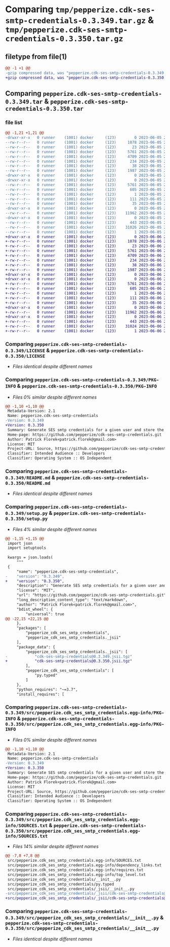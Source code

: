 # Comparing `tmp/pepperize.cdk-ses-smtp-credentials-0.3.349.tar.gz` & `tmp/pepperize.cdk-ses-smtp-credentials-0.3.350.tar.gz`

## filetype from file(1)

```diff
@@ -1 +1 @@
-gzip compressed data, was "pepperize.cdk-ses-smtp-credentials-0.3.349.tar", last modified: Mon Jun  5 23:24:43 2023, max compression
+gzip compressed data, was "pepperize.cdk-ses-smtp-credentials-0.3.350.tar", last modified: Tue Jun  6 23:10:35 2023, max compression
```

## Comparing `pepperize.cdk-ses-smtp-credentials-0.3.349.tar` & `pepperize.cdk-ses-smtp-credentials-0.3.350.tar`

### file list

```diff
@@ -1,21 +1,21 @@
-drwxr-xr-x   0 runner    (1001) docker     (123)        0 2023-06-05 23:24:43.346040 pepperize.cdk-ses-smtp-credentials-0.3.349/
--rw-r--r--   0 runner    (1001) docker     (123)     1078 2023-06-05 23:24:32.000000 pepperize.cdk-ses-smtp-credentials-0.3.349/LICENSE
--rw-r--r--   0 runner    (1001) docker     (123)       23 2023-06-05 23:24:32.000000 pepperize.cdk-ses-smtp-credentials-0.3.349/MANIFEST.in
--rw-r--r--   0 runner    (1001) docker     (123)     5761 2023-06-05 23:24:43.346040 pepperize.cdk-ses-smtp-credentials-0.3.349/PKG-INFO
--rw-r--r--   0 runner    (1001) docker     (123)     4709 2023-06-05 23:24:32.000000 pepperize.cdk-ses-smtp-credentials-0.3.349/README.md
--rw-r--r--   0 runner    (1001) docker     (123)      234 2023-06-05 23:24:32.000000 pepperize.cdk-ses-smtp-credentials-0.3.349/pyproject.toml
--rw-r--r--   0 runner    (1001) docker     (123)       38 2023-06-05 23:24:43.346040 pepperize.cdk-ses-smtp-credentials-0.3.349/setup.cfg
--rw-r--r--   0 runner    (1001) docker     (123)     1987 2023-06-05 23:24:32.000000 pepperize.cdk-ses-smtp-credentials-0.3.349/setup.py
-drwxr-xr-x   0 runner    (1001) docker     (123)        0 2023-06-05 23:24:43.342040 pepperize.cdk-ses-smtp-credentials-0.3.349/src/
-drwxr-xr-x   0 runner    (1001) docker     (123)        0 2023-06-05 23:24:43.346040 pepperize.cdk-ses-smtp-credentials-0.3.349/src/pepperize.cdk_ses_smtp_credentials.egg-info/
--rw-r--r--   0 runner    (1001) docker     (123)     5761 2023-06-05 23:24:43.000000 pepperize.cdk-ses-smtp-credentials-0.3.349/src/pepperize.cdk_ses_smtp_credentials.egg-info/PKG-INFO
--rw-r--r--   0 runner    (1001) docker     (123)      605 2023-06-05 23:24:43.000000 pepperize.cdk-ses-smtp-credentials-0.3.349/src/pepperize.cdk_ses_smtp_credentials.egg-info/SOURCES.txt
--rw-r--r--   0 runner    (1001) docker     (123)        1 2023-06-05 23:24:43.000000 pepperize.cdk-ses-smtp-credentials-0.3.349/src/pepperize.cdk_ses_smtp_credentials.egg-info/dependency_links.txt
--rw-r--r--   0 runner    (1001) docker     (123)      111 2023-06-05 23:24:43.000000 pepperize.cdk-ses-smtp-credentials-0.3.349/src/pepperize.cdk_ses_smtp_credentials.egg-info/requires.txt
--rw-r--r--   0 runner    (1001) docker     (123)       35 2023-06-05 23:24:43.000000 pepperize.cdk-ses-smtp-credentials-0.3.349/src/pepperize.cdk_ses_smtp_credentials.egg-info/top_level.txt
-drwxr-xr-x   0 runner    (1001) docker     (123)        0 2023-06-05 23:24:43.346040 pepperize.cdk-ses-smtp-credentials-0.3.349/src/pepperize_cdk_ses_smtp_credentials/
--rw-r--r--   0 runner    (1001) docker     (123)    11962 2023-06-05 23:24:32.000000 pepperize.cdk-ses-smtp-credentials-0.3.349/src/pepperize_cdk_ses_smtp_credentials/__init__.py
-drwxr-xr-x   0 runner    (1001) docker     (123)        0 2023-06-05 23:24:43.346040 pepperize.cdk-ses-smtp-credentials-0.3.349/src/pepperize_cdk_ses_smtp_credentials/_jsii/
--rw-r--r--   0 runner    (1001) docker     (123)      443 2023-06-05 23:24:32.000000 pepperize.cdk-ses-smtp-credentials-0.3.349/src/pepperize_cdk_ses_smtp_credentials/_jsii/__init__.py
--rw-r--r--   0 runner    (1001) docker     (123)    31026 2023-06-05 23:24:32.000000 pepperize.cdk-ses-smtp-credentials-0.3.349/src/pepperize_cdk_ses_smtp_credentials/_jsii/cdk-ses-smtp-credentials@0.3.349.jsii.tgz
--rw-r--r--   0 runner    (1001) docker     (123)        1 2023-06-05 23:24:32.000000 pepperize.cdk-ses-smtp-credentials-0.3.349/src/pepperize_cdk_ses_smtp_credentials/py.typed
+drwxr-xr-x   0 runner    (1001) docker     (123)        0 2023-06-06 23:10:35.265060 pepperize.cdk-ses-smtp-credentials-0.3.350/
+-rw-r--r--   0 runner    (1001) docker     (123)     1078 2023-06-06 23:10:21.000000 pepperize.cdk-ses-smtp-credentials-0.3.350/LICENSE
+-rw-r--r--   0 runner    (1001) docker     (123)       23 2023-06-06 23:10:21.000000 pepperize.cdk-ses-smtp-credentials-0.3.350/MANIFEST.in
+-rw-r--r--   0 runner    (1001) docker     (123)     5761 2023-06-06 23:10:35.265060 pepperize.cdk-ses-smtp-credentials-0.3.350/PKG-INFO
+-rw-r--r--   0 runner    (1001) docker     (123)     4709 2023-06-06 23:10:21.000000 pepperize.cdk-ses-smtp-credentials-0.3.350/README.md
+-rw-r--r--   0 runner    (1001) docker     (123)      234 2023-06-06 23:10:21.000000 pepperize.cdk-ses-smtp-credentials-0.3.350/pyproject.toml
+-rw-r--r--   0 runner    (1001) docker     (123)       38 2023-06-06 23:10:35.265060 pepperize.cdk-ses-smtp-credentials-0.3.350/setup.cfg
+-rw-r--r--   0 runner    (1001) docker     (123)     1987 2023-06-06 23:10:21.000000 pepperize.cdk-ses-smtp-credentials-0.3.350/setup.py
+drwxr-xr-x   0 runner    (1001) docker     (123)        0 2023-06-06 23:10:35.261060 pepperize.cdk-ses-smtp-credentials-0.3.350/src/
+drwxr-xr-x   0 runner    (1001) docker     (123)        0 2023-06-06 23:10:35.265060 pepperize.cdk-ses-smtp-credentials-0.3.350/src/pepperize.cdk_ses_smtp_credentials.egg-info/
+-rw-r--r--   0 runner    (1001) docker     (123)     5761 2023-06-06 23:10:35.000000 pepperize.cdk-ses-smtp-credentials-0.3.350/src/pepperize.cdk_ses_smtp_credentials.egg-info/PKG-INFO
+-rw-r--r--   0 runner    (1001) docker     (123)      605 2023-06-06 23:10:35.000000 pepperize.cdk-ses-smtp-credentials-0.3.350/src/pepperize.cdk_ses_smtp_credentials.egg-info/SOURCES.txt
+-rw-r--r--   0 runner    (1001) docker     (123)        1 2023-06-06 23:10:35.000000 pepperize.cdk-ses-smtp-credentials-0.3.350/src/pepperize.cdk_ses_smtp_credentials.egg-info/dependency_links.txt
+-rw-r--r--   0 runner    (1001) docker     (123)      111 2023-06-06 23:10:35.000000 pepperize.cdk-ses-smtp-credentials-0.3.350/src/pepperize.cdk_ses_smtp_credentials.egg-info/requires.txt
+-rw-r--r--   0 runner    (1001) docker     (123)       35 2023-06-06 23:10:35.000000 pepperize.cdk-ses-smtp-credentials-0.3.350/src/pepperize.cdk_ses_smtp_credentials.egg-info/top_level.txt
+drwxr-xr-x   0 runner    (1001) docker     (123)        0 2023-06-06 23:10:35.265060 pepperize.cdk-ses-smtp-credentials-0.3.350/src/pepperize_cdk_ses_smtp_credentials/
+-rw-r--r--   0 runner    (1001) docker     (123)    11962 2023-06-06 23:10:21.000000 pepperize.cdk-ses-smtp-credentials-0.3.350/src/pepperize_cdk_ses_smtp_credentials/__init__.py
+drwxr-xr-x   0 runner    (1001) docker     (123)        0 2023-06-06 23:10:35.265060 pepperize.cdk-ses-smtp-credentials-0.3.350/src/pepperize_cdk_ses_smtp_credentials/_jsii/
+-rw-r--r--   0 runner    (1001) docker     (123)      443 2023-06-06 23:10:21.000000 pepperize.cdk-ses-smtp-credentials-0.3.350/src/pepperize_cdk_ses_smtp_credentials/_jsii/__init__.py
+-rw-r--r--   0 runner    (1001) docker     (123)    31024 2023-06-06 23:10:21.000000 pepperize.cdk-ses-smtp-credentials-0.3.350/src/pepperize_cdk_ses_smtp_credentials/_jsii/cdk-ses-smtp-credentials@0.3.350.jsii.tgz
+-rw-r--r--   0 runner    (1001) docker     (123)        1 2023-06-06 23:10:21.000000 pepperize.cdk-ses-smtp-credentials-0.3.350/src/pepperize_cdk_ses_smtp_credentials/py.typed
```

### Comparing `pepperize.cdk-ses-smtp-credentials-0.3.349/LICENSE` & `pepperize.cdk-ses-smtp-credentials-0.3.350/LICENSE`

 * *Files identical despite different names*

### Comparing `pepperize.cdk-ses-smtp-credentials-0.3.349/PKG-INFO` & `pepperize.cdk-ses-smtp-credentials-0.3.350/PKG-INFO`

 * *Files 0% similar despite different names*

```diff
@@ -1,10 +1,10 @@
 Metadata-Version: 2.1
 Name: pepperize.cdk-ses-smtp-credentials
-Version: 0.3.349
+Version: 0.3.350
 Summary: Generate SES smtp credentials for a given user and store the credentials in a SecretsManager Secret.
 Home-page: https://github.com/pepperize/cdk-ses-smtp-credentials.git
 Author: Patrick Florek<patrick.florek@gmail.com>
 License: MIT
 Project-URL: Source, https://github.com/pepperize/cdk-ses-smtp-credentials.git
 Classifier: Intended Audience :: Developers
 Classifier: Operating System :: OS Independent
```

### Comparing `pepperize.cdk-ses-smtp-credentials-0.3.349/README.md` & `pepperize.cdk-ses-smtp-credentials-0.3.350/README.md`

 * *Files identical despite different names*

### Comparing `pepperize.cdk-ses-smtp-credentials-0.3.349/setup.py` & `pepperize.cdk-ses-smtp-credentials-0.3.350/setup.py`

 * *Files 4% similar despite different names*

```diff
@@ -1,15 +1,15 @@
 import json
 import setuptools
 
 kwargs = json.loads(
     """
 {
     "name": "pepperize.cdk-ses-smtp-credentials",
-    "version": "0.3.349",
+    "version": "0.3.350",
     "description": "Generate SES smtp credentials for a given user and store the credentials in a SecretsManager Secret.",
     "license": "MIT",
     "url": "https://github.com/pepperize/cdk-ses-smtp-credentials.git",
     "long_description_content_type": "text/markdown",
     "author": "Patrick Florek<patrick.florek@gmail.com>",
     "bdist_wheel": {
         "universal": true
@@ -22,15 +22,15 @@
     },
     "packages": [
         "pepperize_cdk_ses_smtp_credentials",
         "pepperize_cdk_ses_smtp_credentials._jsii"
     ],
     "package_data": {
         "pepperize_cdk_ses_smtp_credentials._jsii": [
-            "cdk-ses-smtp-credentials@0.3.349.jsii.tgz"
+            "cdk-ses-smtp-credentials@0.3.350.jsii.tgz"
         ],
         "pepperize_cdk_ses_smtp_credentials": [
             "py.typed"
         ]
     },
     "python_requires": "~=3.7",
     "install_requires": [
```

### Comparing `pepperize.cdk-ses-smtp-credentials-0.3.349/src/pepperize.cdk_ses_smtp_credentials.egg-info/PKG-INFO` & `pepperize.cdk-ses-smtp-credentials-0.3.350/src/pepperize.cdk_ses_smtp_credentials.egg-info/PKG-INFO`

 * *Files 0% similar despite different names*

```diff
@@ -1,10 +1,10 @@
 Metadata-Version: 2.1
 Name: pepperize.cdk-ses-smtp-credentials
-Version: 0.3.349
+Version: 0.3.350
 Summary: Generate SES smtp credentials for a given user and store the credentials in a SecretsManager Secret.
 Home-page: https://github.com/pepperize/cdk-ses-smtp-credentials.git
 Author: Patrick Florek<patrick.florek@gmail.com>
 License: MIT
 Project-URL: Source, https://github.com/pepperize/cdk-ses-smtp-credentials.git
 Classifier: Intended Audience :: Developers
 Classifier: Operating System :: OS Independent
```

### Comparing `pepperize.cdk-ses-smtp-credentials-0.3.349/src/pepperize.cdk_ses_smtp_credentials.egg-info/SOURCES.txt` & `pepperize.cdk-ses-smtp-credentials-0.3.350/src/pepperize.cdk_ses_smtp_credentials.egg-info/SOURCES.txt`

 * *Files 14% similar despite different names*

```diff
@@ -7,8 +7,8 @@
 src/pepperize.cdk_ses_smtp_credentials.egg-info/SOURCES.txt
 src/pepperize.cdk_ses_smtp_credentials.egg-info/dependency_links.txt
 src/pepperize.cdk_ses_smtp_credentials.egg-info/requires.txt
 src/pepperize.cdk_ses_smtp_credentials.egg-info/top_level.txt
 src/pepperize_cdk_ses_smtp_credentials/__init__.py
 src/pepperize_cdk_ses_smtp_credentials/py.typed
 src/pepperize_cdk_ses_smtp_credentials/_jsii/__init__.py
-src/pepperize_cdk_ses_smtp_credentials/_jsii/cdk-ses-smtp-credentials@0.3.349.jsii.tgz
+src/pepperize_cdk_ses_smtp_credentials/_jsii/cdk-ses-smtp-credentials@0.3.350.jsii.tgz
```

### Comparing `pepperize.cdk-ses-smtp-credentials-0.3.349/src/pepperize_cdk_ses_smtp_credentials/__init__.py` & `pepperize.cdk-ses-smtp-credentials-0.3.350/src/pepperize_cdk_ses_smtp_credentials/__init__.py`

 * *Files identical despite different names*

